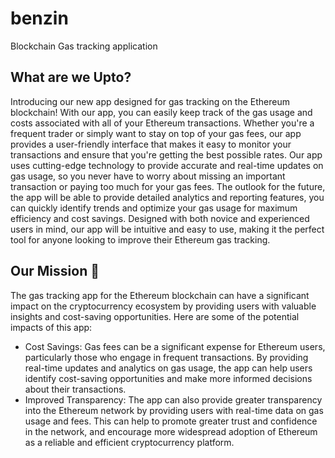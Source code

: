 # benzin
Blockchain Gas tracking application

## What are we Upto?
Introducing our new app designed for gas tracking on the Ethereum blockchain! With our app, you can easily keep track of the gas usage and costs associated with all of your Ethereum transactions. Whether you're a frequent trader or simply want to stay on top of your gas fees, our app provides a user-friendly interface that makes it easy to monitor your transactions and ensure that you're getting the best possible rates.
Our app uses cutting-edge technology to provide accurate and real-time updates on gas usage, so you never have to worry about missing an important transaction or paying too much for your gas fees. The outlook for the future, the app will be able to provide detailed analytics and reporting features, you can quickly identify trends and optimize your gas usage for maximum efficiency and cost savings.
Designed with both novice and experienced users in mind, our app will be intuitive and easy to use, making it the perfect tool for anyone looking to improve their Ethereum gas tracking. 

## Our Mission :rocket:

The gas tracking app for the Ethereum blockchain can have a significant impact on the cryptocurrency ecosystem by providing users with valuable insights and cost-saving opportunities. Here are some of the potential impacts of this app:
- Cost Savings: Gas fees can be a significant expense for Ethereum users, particularly those who engage in frequent transactions. By providing real-time updates and analytics on gas usage, the app can help users identify cost-saving opportunities and make more informed decisions about their transactions.
- Improved Transparency: The app can also provide greater transparency into the Ethereum network by providing users with real-time data on gas usage and fees. This can help to promote greater trust and confidence in the network, and encourage more widespread adoption of Ethereum as a reliable and efficient cryptocurrency platform.
